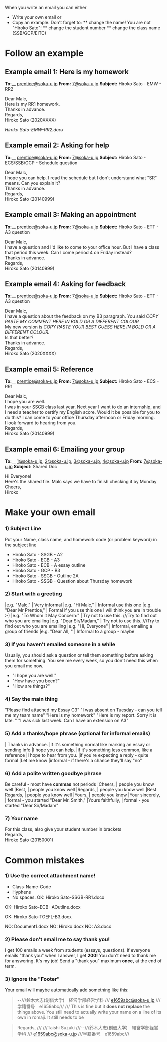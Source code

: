 When you write an email you can either
* Write your own email or
* Copy an example. Don't forget to:
** change the name! You are not "Hiroko Sato"! 
** change the student number
** change the class name (SSB/GCP/EITC)



# Follow an example 
## Example email 1: Here is my homework

__To:____ 		prentice@soka-u.jp
__From:__ 		7@soka-u.jp
__Subject:__  	Hiroko Sato - EMW - RR2

Dear Malc,
<br>
Here is my RR1 homework.
<br>
Thanks in advance.
<br>
Regards,
<br>
Hiroko Sato (2020XXXX)

_Hiroko Sato-EMW-RR2.docx_


## Example email 2: Asking for help

__To:____ 		prentice@soka-u.jp
__From:__ 		7@soka-u.jp
__Subject:__  	Hiroko Sato - ECS/SSB/GCP - Schedule question

Dear Malc,
<br>
I hope you can help. I read the schedule but I don't understand what "SR" means. Can you explain it?
<br>
Thanks in advance.
<br>
Regards,
<br>
Hiroko Sato (20140999) 


##  Example email 3: Making an appointment
__To:____ 		prentice@soka-u.jp
__From:__ 		7@soka-u.jp
__Subject:__  	Hiroko Sato - ETT - A3 question

Dear Malc,
<br>
I have a question and I'd like to come to your office hour. But I have a class that period this week. Can I come period 4 on Friday instead?
<br>
Thanks in advance.
<br>
Regards,
<br>
Hiroko Sato (20140999) 

## Example email 4: Asking for feedback
__To:____ 		prentice@soka-u.jp
__From:__ 		7@soka-u.jp
__Subject:__  	Hiroko Sato - ETT - A3 question

Dear Malc,
<br>
I have a question about the feedback on my B3 paragraph. 
You said _COPY PASTE MY COMMENT HERE IN BOLD OR A DIFFERENT COLOUR_
<br>
My new version is _COPY PASTE YOUR BEST GUESS HERE IN BOLD OR A DIFFERENT COLOUR._
<br>
Is that better? 
<br>
Thanks in advance.
<br>
Regards,
<br>
Hiroko Sato (2020XXXX) 


## Example email 5: Reference

__To:____ 		prentice@soka-u.jp
__From:__ 		7@soka-u.jp
__Subject:__  	Hiroko Sato - ECS - RR1

Dear Malc,
<br>
I hope you are well.
<br>
I was in your SSGB class last year. Next year I want to do an internship, and I need a teacher to certify my English score. Would it be possible for you to do this? I can come to your office Thursday afternoon or Friday morning.
<br>
I look forward to hearing from you.
<br>
Regards,
<br>
Hiroko Sato (20140999)

## Example email 6: Emailing your group

__To:____  		1@soka-u.jp, 2@soka-u.jp, 3@soka-u.jp, 4@soka-u.jp
__From:__ 		7@soka-u.jp
__Subject:__  	Shared Doc

Hi Everyone!
<br>
Here's the shared file. Malc says we have to finish checking it by Monday
<br>
Cheers,
<br>
Hiroko


# Make your own email
### 1) Subject Line
Put your Name, class name, and homework code (or problem keyword) in the subject line
* Hiroko Sato - SSGB - A2
* Hiroko Sato - ECB - A3
* Hiroko Sato - ECB - A essay outline
* Hiroko Sato - GCP - B3
* Hiroko Sato - SSGB - Outline 2A
* Hiroko Sato - SSGB - Question about Thursday homework

### 2) Start with a greeting
|e.g. "Malc,"					| Very informal
|e.g. "Hi Malc,"					| Informal <blue>use this one</blue>
|e.g. "Dear Mr Prentice," 		| Formal <red>if you use this one I will think you are in trouble :-)</red>
|e.g. "To Whom it May Concern:" 	| Try not to use this. ///Try to find out who you are emailing
|e.g. "Dear Sir/Madam," 			| Try not to use this. ///Try to find out who you are emailing
|e.g. "Hi, Everyone"				| Informal, emailing a group of friends
|e.g. "Dear All, "				| Informal to a group - maybe

### 3) If you haven't emailed someone in a while
Usually, you should ask a question or tell them something before asking them for something.
You see me every week, so you don't need this when you email me now.
* "I hope you are well."
* "How have you been?"
* "How are things?"


### 4) Say the main thing
"Please find attached my Essay C3"
"I was absent on Tuesday - can you tell me my team name"
"Here is my homework"
"Here is my report. Sorry it is late. "
"I was sick last week. Can I have an extension on A3"

### 5) Add a thanks/hope phrase (optional for informal emails)
| <blue>Thanks in advance.</blue> 	|if it's something normal like marking an essay or sending info
|I hope you can help. 				|if it's something less common, like a reference
|I hope to hear from you.			|if you're expecting a reply - quite formal
|Let me know							|informal - if there's a chance they'll say "no"

### 6) Add a polite written goodbye phrase
Be careful - most have __commas__ not periods
|Cheers,			 		| people you know well
|Best,					| people you know well
|<blue>Regards,</blue> 	| people you know well
|Best Regards,			| people you know well
|Yours,					| people you know
|Your sincerely, 		| formal - you started "Dear Mr. Smith,"
|Yours faithfully,		| formal - you started "Dear Sir/Madam"

### 7) Your name
For this class, also give your student number in brackets
<br>
Regards,
<br>
Hiroko Sato <blue>(20150001)</blue>

# Common mistakes
### <red>1) Use the correct attachment name!</red>
* Class-Name-Code
* Hyphens
* No spaces.
<green>OK</green>: 	Hiroko Sato-SSGB-RR1.docx

<green>OK</green>:	Hiroko Sato-ECB- AOutline.docx

<green>OK</green>:	Hiroko Sato-TOEFL-B3.docx

<red>NO:</red> 		Document1.docx
<red>NO:</red> 		Hiroko.docx
<red>NO:</red> 		A3.docx



### 2) Please don't email me to say thank you!
I get 100 emails a week from students (essays, questions).
If everyone emails "thank you" when I answer, I get __200!__
You don't need to thank me for answering. It's my job!
Send a "thank you" maximum __once,__ at the end of term.

### 3) Ignore the "Footer"
Your email will maybe automatically add something like this:


>--///鈴木大志(創価大学)　経営学部経営学科 /// e1659abc@soka-u.jp ///学籍番号　e1659abc///
///
This is fine but it __does not replace__ the things above. You still need to actually write your name on a line of its own in romaji. It still needs to be



>Regards, /// ///Taishi Suzuki ///--///鈴木大志(創価大学)　経営学部経営学科 /// e1659abc@soka-u.jp ///学籍番号　e1659abc///



 